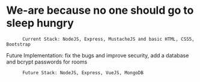 # We-are because no one should go to sleep hungry

          Current Stack: NodeJS, Express, MustacheJS and basic HTML, CSS5, Bootstrap

Future Implementation: fix the bugs and improve security, add a database and bcrypt passwords for rooms

          Future Stack: NodeJS, Express, VueJS, MongoDB
